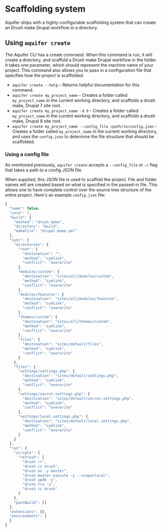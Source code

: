 # Scaffolding system

Aquifer ships with a highly-configurable scaffolding system that can create an Drush make Drupal workflow in a directory.

## Using `aquifer create`

The Aquifer CLI has a create command. When this command is run, it will create a directory, and scaffold a Drush make Drupal workflow in the folder. It takes one parameter, which should represent the machine name of your project. This command also allows you to pass in a configuration file that specifies how the project is scaffolded.

* `aquifer create --help` - Returns helpful documentation for this command.
* `aquifer create my_project_name` - Creates a folder called `my_project_name` in the current working directory, and scaffolds a drush make, Drupal 7 site root.
* `aquifer create my_project_name -d 8` - Creates a folder called `my_project_name` in the current working directory, and scaffolds a drush make, Drupal 8 site root.
* `aquifer create my_project_name --config_file /path/to/config.json` - Creates a folder called `my_project_name` in the current working directory, and uses the `config.json` to determine the file structure that should be scaffolded.

### Using a config file

As mentioned previously, `aquifer create` accepts a `--config_file` or `-c` flag that takes a path to a config JSON file.

When supplied, this JSON file is used to scaffold the project. File and folder names will are created based on what is specified in the passed-in file. This allows one to have complete control over the source tree structure of the entire project. Here's an example `config.json` file:

```javascript
{
  "name": false,
  "core": 7,
  "build": {
    "method": "drush make",
    "directory": "build",
    "makeFile": "drupal.make.yml"
  },
  "sync": {
    "directories": {
      "root": {
        "destination": "",
        "method": "symlink",
        "conflict": "overwrite"
      },
      "modules/custom": {
        "destination": "sites/all/modules/custom",
        "method": "symlink",
        "conflict": "overwrite"
      },
      "modules/features": {
        "destination": "sites/all/modules/features",
        "method": "symlink",
        "conflict": "overwrite"
      },
      "themes/custom": {
        "destination": "sites/all/themes/custom",
        "method": "symlink",
        "conflict": "overwrite"
      },
      "files": {
        "destination": "sites/default/files",
        "method": "symlink",
        "conflict": "overwrite"
      }
    },
    "files": {
      "settings/settings.php": {
        "destination": "sites/default/settings.php",
        "method": "symlink",
        "conflict": "overwrite"
      },
      "settings/secret.settings.php": {
        "destination": "sites/default/secret.settings.php",
        "method": "symlink",
        "conflict": "overwrite"
      },
      "settings/local.settings.php": {
        "destination": "sites/default/local.settings.php",
        "method": "symlink",
        "conflict": "overwrite"
      }
    }
  },
  "run": {
    "scripts": {
      "refresh": [
        "drush rr",
        "drush cc drush",
        "drush en -y master",
        "drush master-execute -y --scope=local",
        "drush updb -y",
        "drush fra -y",
        "drush cc drush"
      ]
    },
    "postBuild": []
  },
  "extensions": {},
  "environments": {
  }
}
```
